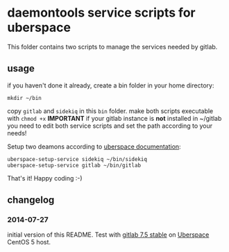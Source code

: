 # daemontools service scripts for uberspace

This folder contains two scripts to manage the services needed by gitlab.


## usage
if you haven't done it already, create a bin folder in your home directory:

    mkdir ~/bin

copy `gitlab` and `sidekiq` in this `bin` folder.
make both scripts executable with `chmod +x`
**IMPORTANT** if your gitlab instance is __not__ installed in ~/gitlab you need to edit both service scripts and set the path according to your needs!

Setup two deamons according to [uberspace documentation](https://wiki.uberspace.de/system:daemontools):

    uberspace-setup-service sidekiq ~/bin/sidekiq
    uberspace-setup-service gitlab ~/bin/gitlab

That's it! Happy coding :-)

## changelog

### 2014-07-27

initial version of this README. Test with [gitlab 7.5 stable](https://about.gitlab.com/) on [Uberspace](https://uberspace.de) CentOS 5 host.

